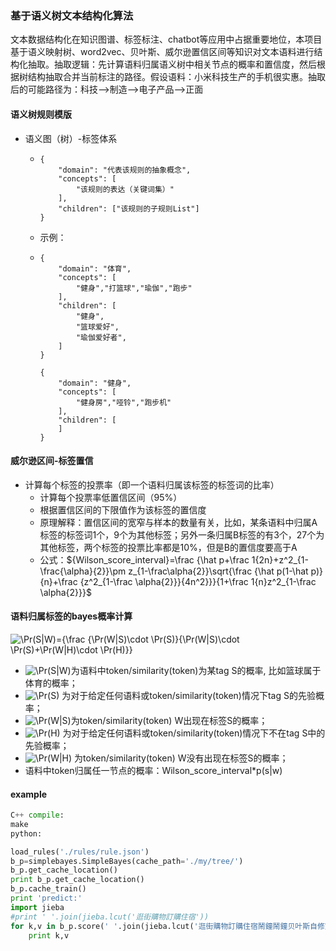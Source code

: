 ### 基于语义树文本结构化算法

文本数据结构化在知识图谱、标签标注、chatbot等应用中占据重要地位，本项目基于语义映射树、word2vec、贝叶斯、威尔逊置信区间等知识对文本语料进行结构化抽取。抽取逻辑：先计算语料归属语义树中相关节点的概率和置信度，然后根据树结构抽取合并当前标注的路径。假设语料：小米科技生产的手机很实惠。抽取后的可能路径为：科技—>制造—>电子产品—>正面

#### 语义树规则模版

- 语义图（树）-标签体系

  - ```
    {
    	"domain": "代表该规则的抽象概念",
    	"concepts": [
    		"该规则的表达（关键词集）"
    	],
    	"children": ["该规则的子规则List"]
    }
    ```

  - 示例：

  - ```
    {
    	"domain": "体育",
    	"concepts": [
    		"健身","打篮球","瑜伽","跑步"
    	],
    	"children": [
    		"健身",
    		"篮球爱好",
    		"瑜伽爱好者",
    	]
    }

    {
    	"domain": "健身",
    	"concepts": [
    		"健身房","哑铃","跑步机"
    	],
    	"children": [
    	]
    }
    ```


#### 威尔逊区间-标签置信

- 计算每个标签的投票率（即一个语料归属该标签的标签词的比率）
  - 计算每个投票率低置信区间（95%）
  - 根据置信区间的下限值作为该标签的置信度
  - 原理解释：置信区间的宽窄与样本的数量有关，比如，某条语料中归属A标签的标签词1个，9个为其他标签；另外一条归属B标签的有3个，27个为其他标签，两个标签的投票比率都是10%，但是B的置信度要高于A
  - 公式：${Wilson_score_interval}=\frac {\hat p+\frac 1{2n}+z^2_{1-\frac{\alpha}{2}}\pm z_{1-\frac\alpha{2}}\sqrt{\frac {\hat p(1-\hat p)}{n}+\frac {z^2_{1-\frac \alpha{2}}}{4n^2}}}{1+\frac 1{n}z^2_{1-\frac \alpha{2}}}$


#### 语料归属标签的bayes概率计算

![\Pr(S|W)={\frac  {\Pr(W|S)\cdot \Pr(S)}{\Pr(W|S)\cdot \Pr(S)+\Pr(W|H)\cdot \Pr(H)}}](https://wikimedia.org/api/rest_v1/media/math/render/svg/dc8c39ec48e65c0ab10dabe343d4da9a9585a77b)

- ![\Pr(S|W)](https://wikimedia.org/api/rest_v1/media/math/render/svg/43b2b14c009a5866c86fc11e9e71e77e43da431a)为语料中token/similarity(token)为某tag S的概率, 比如篮球属于体育的概率；
- ![\Pr(S)](https://wikimedia.org/api/rest_v1/media/math/render/svg/92d3cac5f21efd8c3b89149a016c38f1a612867a) 为对于给定任何语料或token/similarity(token)情况下tag S的先验概率；
- ![\Pr(W|S)](https://wikimedia.org/api/rest_v1/media/math/render/svg/92092547e6ff8eee5358f6d7944a6dbf57097835)为token/similarity(token) W出现在标签S的概率；
- ![\Pr(H)](https://wikimedia.org/api/rest_v1/media/math/render/svg/d321d1c90b5cf98d0619e41a541797dfcfc90bd8) 为对于给定任何语料或token/similarity(token)情况下不在tag S中的先验概率；
- ![\Pr(W|H)](https://wikimedia.org/api/rest_v1/media/math/render/svg/9b8cc835316df92744c04d8a55c47c8cf4b4c8da) 为token/similarity(token) W没有出现在标签S的概率；
- 语料中token归属任一节点的概率：Wilson_score_interval*p(s|w)

#### example

```python
C++ compile:
make
python:

load_rules('./rules/rule.json')
b_p=simplebayes.SimpleBayes(cache_path='./my/tree/')
b_p.get_cache_location()
print b_p.get_cache_location()
b_p.cache_train()
print 'predict:'
import jieba
#print ' '.join(jieba.lcut('逛街購物訂購住宿'))             
for k,v in b_p.score(' '.join(jieba.lcut('逛街購物訂購住宿鬧鐘鬧鐘贝叶斯自修室饭堂饭堂')).encode('utf-8')).items():
    print k,v
```